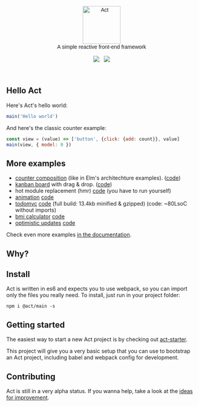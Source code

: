 <p align="center" style="font-family: Raleway-ExtraLight, Raleway, Proxima Nova, Avenir, Arial, sans">
  <img src="https://raw.githubusercontent.com/joaomilho/act/master/docs/logo.png" width="100" alt="Act" />
  <br />
  A simple reactive front-end framework
  <br /><br />
  <a href="https://travis-ci.org/joaomilho/act"><img src="https://travis-ci.org/joaomilho/act.svg" /></a>
  &nbsp; <a href="http://npmjs.com/package/@act/main"><img src="https://img.shields.io/npm/v/@act/main.svg?maxAge=2592000" /></a>

</p>
<br />

## Hello Act

Here's Act's hello world:

```js
main('Hello world')
```

And here's the classic counter example:

```js
const view = (value) => ['button', {click: {add: count}}, value]
main(view, { model: 0 })
```

## More examples

* [counter composition](http://joaomilho.github.io/act/examples/counter/) (like
  in Elm's architechture examples).
  ([code](https://github.com/joaomilho/act/blob/master/examples/counter/))
* [kanban board](http://joaomilho.github.io/act/examples/drag_n_drop/) with
  drag & drop.
  ([code](https://github.com/joaomilho/act/blob/master/examples/drag_n_drop/))
* hot module replacement (hmr) [code](https://github.com/joaomilho/act/blob/master/hmr/examples/) (you have to run yourself)
* [animation](http://joaomilho.github.io/act/examples/animation/) [code](https://github.com/joaomilho/act/blob/master/examples/animation/)
* [todomvc](http://joaomilho.github.io/act/examples/todomvc/) [code](https://github.com/joaomilho/act/blob/master/examples/todomvc/) (full build: 13.4kb minified & gzipped) (code: ~80LsoC without imports)
* [bmi calculator](http://joaomilho.github.io/act/examples/bmi/) [code](https://github.com/joaomilho/act/blob/master/examples/bmi/)
* [optimistic updates](http://joaomilho.github.io/act/examples/optimistic/) [code](https://github.com/joaomilho/act/blob/master/examples/optimistic/)

Check even more examples [in the documentation](http://lulk.in/act/docs/examples.html).

## Why?

## Install

Act is written in es6 and expects you to use webpack, so you can import only
the files you really need. To install, just run in your project folder:

```shell
npm i @act/main -s
```

## Getting started

The easiest way to start a new Act project is by checking out [act-starter](https://github.com/joaomilho/act-starter).

This project will give you a very basic setup that you can use to bootstrap an
Act project, including babel and webpack config for development.

## Contributing

Act is still in a very alpha status. If you wanna help, take a look at the
[ideas for improvement](docs/todo.md).
